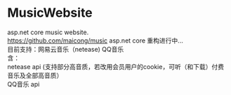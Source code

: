 # MusicWebsite
asp.net core music website.  
https://github.com/maicong/music asp.net core 重构进行中...  
目前支持：网易云音乐（netease)  QQ音乐  
含：  
netease api (支持部分高音质，若改用会员用户的cookie，可听（和下载）付费音乐及全部高音质）  
QQ音乐 api

